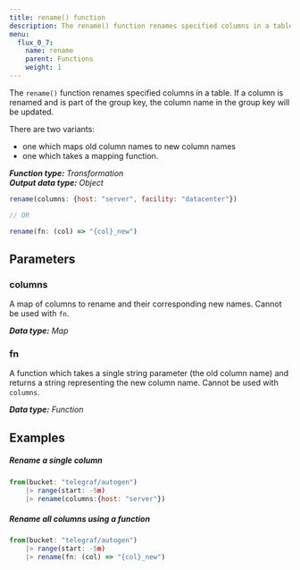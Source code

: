 ```yaml
---
title: rename() function
description: The rename() function renames specified columns in a table.
menu:
  flux_0_7:
    name: rename
    parent: Functions
    weight: 1
---
```


The `rename()` function renames specified columns in a table.
If a column is renamed and is part of the group key, the column name in the group key will be updated.

There are two variants:

- one which maps old column names to new column names
- one which takes a mapping function.

_**Function type:** Transformation_  
_**Output data type:** Object_

```js
rename(columns: {host: "server", facility: "datacenter"})

// OR

rename(fn: (col) => "{col}_new")
```

## Parameters

### columns
A map of columns to rename and their corresponding new names.
Cannot be used with `fn`.

_**Data type:** Map_

### fn
A function which takes a single string parameter (the old column name) and returns a string representing the new column name.
Cannot be used with `columns`.

_**Data type:** Function_

## Examples

##### Rename a single column
```js
from(bucket: "telegraf/autogen")
    |> range(start: -5m)
    |> rename(columns:{host: "server"})
```

##### Rename all columns using a function
```js
from(bucket: "telegraf/autogen")
    |> range(start: -5m)
    |> rename(fn: (col) => "{col}_new")
```
